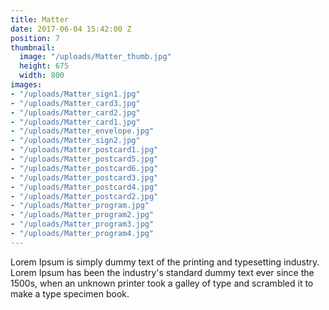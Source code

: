```yaml
---
title: Matter
date: 2017-06-04 15:42:00 Z
position: 7
thumbnail:
  image: "/uploads/Matter_thumb.jpg"
  height: 675
  width: 800
images:
- "/uploads/Matter_sign1.jpg"
- "/uploads/Matter_card3.jpg"
- "/uploads/Matter_card2.jpg"
- "/uploads/Matter_card1.jpg"
- "/uploads/Matter_envelope.jpg"
- "/uploads/Matter_sign2.jpg"
- "/uploads/Matter_postcard1.jpg"
- "/uploads/Matter_postcard5.jpg"
- "/uploads/Matter_postcard6.jpg"
- "/uploads/Matter_postcard3.jpg"
- "/uploads/Matter_postcard4.jpg"
- "/uploads/Matter_postcard2.jpg"
- "/uploads/Matter_program.jpg"
- "/uploads/Matter_program2.jpg"
- "/uploads/Matter_program3.jpg"
- "/uploads/Matter_program4.jpg"
---
```


Lorem Ipsum is simply dummy text of the printing and typesetting industry. Lorem Ipsum has been the industry's standard dummy text ever since the 1500s, when an unknown printer took a galley of type and scrambled it to make a type specimen book.